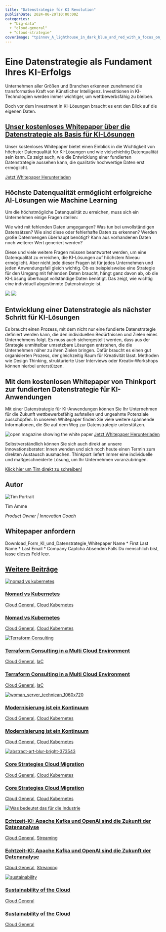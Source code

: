 ```yaml
---
title: "Datenstrategie für KI Revolution"
publishDate: 2024-06-20T10:00:00Z
categories: 
  + "big-data"
  + "cloud-general"
  + "cloud-strategie"
coverImage: "tpinnov_A_lighthouse_in_dark_blue_and_red_with_a_focus_on_Dat_bb60527e-a8a5-43af-b15f-488f73f2a07c_3.webp"
---
```


# Eine Datenstrategie als Fundament Ihres KI-Erfolgs

Unternehmen aller Größen und Branchen erkennen zunehmend die transformative Kraft von Künstlicher Intelligenz. Investitionen in KI-Technologien werden immer wichtiger, um wettbewerbsfähig zu bleiben.

Doch vor dem Investment in KI-Lösungen braucht es erst den Blick auf die eigenen Daten.

## [Unser kostenloses Whitepaper über die Datenstrategie als Basis für KI-Lösungen](https://assets.publishing.service.gov.uk/media/652e958b6972600014ccf9f6/Issues_statement__updated.pdf)

Unser kostenloses Whitepaper bietet einen Einblick in die Wichtigkeit von höchster Datenqualität für KI-Lösungen und wie vielschichtig Datenqualität sein kann. Es zeigt auch, wie die Entwicklung einer fundierten Datenstrategie aussehen kann, die qualitativ hochwertige Daten erst ermöglicht.

[Jetzt Whitepaper Herunterladen](#Jetzt%20Whitepaper%20Herunterladen)

## Höchste Datenqualität ermöglicht erfolgreiche AI-Lösungen wie Machine Learning

Um die höchstmögliche Datenqualität zu erreichen, muss sich ein Unternehmen einige Fragen stellen:

Wie wird mit fehlenden Daten umgegangen? Was tun bei unvollständigen Datensätzen? Wie sind diese oder fehlerhafte Daten zu erkennen? Werden große Datenmengen überhaupt benötigt? Kann aus vorhandenen Daten noch weiterer Wert generiert werden?

Diese und viele weitere Fragen müssen beantwortet werden, um eine Datenqualität zu erreichen, die KI-Lösungen auf höchstem Niveau ermöglicht. Aber nicht jede dieser Fragen ist für jedes Unternehmen und jeden Anwendungsfall gleich wichtig. Ob es beispielsweise eine Strategie für den Umgang mit fehlenden Daten braucht, hängt ganz davon ab, ob die KI-Lösung überhaupt vollständige Daten benötigt. Das zeigt, wie wichtig eine individuell abgestimmte Datenstrategie ist.

![](images/tpinnov_A_lighthouse_in_dark_blue_and_red_in_a_Big_Data_Lake__3853164e-6644-4458-820e-6e9ffa7dc26b_3.webp) ![](images/tpinnov_A_lighthouse_in_dark_blue_and_red_with_a_focus_on_Dat_bb60527e-a8a5-43af-b15f-488f73f2a07c_3.webp)

## Entwicklung einer Datenstrategie als nächster Schritt für KI-Lösungen

Es braucht einen Prozess, mit dem nicht nur eine fundierte Datenstrategie definiert werden kann, die den individuellen Bedürfnissen und Zielen eines Unternehmens folgt. Es muss auch sichergestellt werden, dass aus der Strategie unmittelbar umsetzbare Lösungen entstehen, die die Unternehmen näher zu ihren Zielen bringen. Dafür braucht es einen gut organisierten Prozess, der gleichzeitig Raum für Kreativität lässt. Methoden wie Design Thinking, strukturierte User Interviews oder Kreativ-Workshops können hierbei unterstützen.

## Mit dem kostenlosen Whitepaper von Thinkport zur fundierten Datenstrategie für KI-Anwendungen

Mit einer Datenstrategie für KI-Anwendungen können Sie Ihr Unternehmen für die Zukunft wettbewerbsfähig aufstellen und ungeahnte Potenziale ausschöpfen. In unserem Whitepaper finden Sie viele weitere spannende Informationen, die Sie auf dem Weg zur Datenstrategie unterstützen.

![open magazine showing the white paper](images/Option_1-1-300x300.webp) [Jetzt Whitepaper Herunterladen](#Jetzt%20Whitepaper%20Herunterladen)

Selbstverständlich können Sie sich auch direkt an unsere Innovationsberater: Innen wenden und sich noch heute einen Termin zum direkten Austausch ausmachen. Thinkport liefert immer eine individuelle und maßgeschneiderte Lösung, um Ihr Unternehmen voranzubringen.

[Klick hier um Tim direkt zu schreiben!](mailto:innovation@thinkport.digital)

## Autor

![Tim Portrait](images/tim-_mejorada-e1712303866982-300x296.webp)

Tim Amme

_Product Owner | Innovation Coach_

[](https://www.linkedin.com/in/tim-amme/)[](mailto:%20innovation@thinkport.digital)

## Whitepaper anfordern

Download\_Form\_KI\_und\_Datenstrategie\_Whitepaper       Name \*  First Last Name \*  Last Email \*  Company  Captcha Absenden  Falls Du menschlich bist, lasse dieses Feld leer. 

## [Weitere Beiträge](https://thinkport.digital/blog)

[![nomad vs kubernetes](images/Frische-Informationen-_1_-1024x683.webp "Bild von zwei Entwicklern vor einem Computer, mit dem Rücken zugewandt, mit dem Nomad-Logo auf dem Computer")](https://thinkport.digital/nomad-vs-kubernetes/)

### [Nomad vs Kubernetes](https://thinkport.digital/nomad-vs-kubernetes/ "Nomad vs Kubernetes")

[Cloud General](https://thinkport.digital/category/cloud-general/), [Cloud Kubernetes](https://thinkport.digital/category/cloud-kubernetes/)

### [Nomad vs Kubernetes](https://thinkport.digital/nomad-vs-kubernetes/ "Nomad vs Kubernetes")

[Cloud General](https://thinkport.digital/category/cloud-general/), [Cloud Kubernetes](https://thinkport.digital/category/cloud-kubernetes/)

[![Terraform Consulting](images/Streaming-Services-9.webp "Vor einer weiß gestrichenen Ziegelwand sieht man links in türkise das Terraform Logo und rechts den Schriftzug Terraform Consulting.")](https://thinkport.digital/terraform-consulting-in-a-multi-cloud-environment/)

### [Terraform Consulting in a Multi Cloud Environment](https://thinkport.digital/terraform-consulting-in-a-multi-cloud-environment/ "Terraform Consulting in a Multi Cloud Environment")

[Cloud General](https://thinkport.digital/category/cloud-general/), [IaC](https://thinkport.digital/category/iac/)

### [Terraform Consulting in a Multi Cloud Environment](https://thinkport.digital/terraform-consulting-in-a-multi-cloud-environment/ "Terraform Consulting in a Multi Cloud Environment")

[Cloud General](https://thinkport.digital/category/cloud-general/), [IaC](https://thinkport.digital/category/iac/)

[![woman_server_technican_1060x720](images/woman_server_technican_1060x720-1024x696.png "Eine Frau arbeitet am Server")](https://thinkport.digital/modernisierung-ist-ein-kontinuum/)

### [Modernisierung ist ein Kontinuum](https://thinkport.digital/modernisierung-ist-ein-kontinuum/ "Modernisierung ist ein Kontinuum")

[Cloud General](https://thinkport.digital/category/cloud-general/), [Cloud Kubernetes](https://thinkport.digital/category/cloud-kubernetes/)

### [Modernisierung ist ein Kontinuum](https://thinkport.digital/modernisierung-ist-ein-kontinuum/ "Modernisierung ist ein Kontinuum")

[Cloud General](https://thinkport.digital/category/cloud-general/), [Cloud Kubernetes](https://thinkport.digital/category/cloud-kubernetes/)

[![abstract-art-blur-bright-373543](images/abstract-art-blur-bright-373543-1024x683.jpg "abstract-art-blur-bright-373543")](https://thinkport.digital/core-strategies-cloud-migration/)

### [Core Strategies Cloud Migration](https://thinkport.digital/core-strategies-cloud-migration/ "Core Strategies Cloud Migration")

[Cloud General](https://thinkport.digital/category/cloud-general/), [Cloud Kubernetes](https://thinkport.digital/category/cloud-kubernetes/)

### [Core Strategies Cloud Migration](https://thinkport.digital/core-strategies-cloud-migration/ "Core Strategies Cloud Migration")

[Cloud General](https://thinkport.digital/category/cloud-general/), [Cloud Kubernetes](https://thinkport.digital/category/cloud-kubernetes/)

[![Was bedeutet das für die Industrie](images/Was-bedeutet-das-für-die-Industrie-1024x683.webp "Symbol einer menschlichen Hand, die mit einer Roboterhand kollidiert, in Weiß auf einem blauen Hintergrund mit Farbverlauf")](https://thinkport.digital/kafka-und-openai-zukunft-der-datenanalyse/)

### [Echtzeit-KI: Apache Kafka und OpenAI sind die Zukunft der Datenanalyse](https://thinkport.digital/kafka-und-openai-zukunft-der-datenanalyse/ "Echtzeit-KI: Apache Kafka und OpenAI sind die Zukunft der Datenanalyse")

[Cloud General](https://thinkport.digital/category/cloud-general/), [Streaming](https://thinkport.digital/category/streaming/)

### [Echtzeit-KI: Apache Kafka und OpenAI sind die Zukunft der Datenanalyse](https://thinkport.digital/kafka-und-openai-zukunft-der-datenanalyse/ "Echtzeit-KI: Apache Kafka und OpenAI sind die Zukunft der Datenanalyse")

[Cloud General](https://thinkport.digital/category/cloud-general/), [Streaming](https://thinkport.digital/category/streaming/)

[![sustainability](images/sustainability-1-1024x696.png "thinkport cloud picture")](https://thinkport.digital/sustainability-of-the-cloud/)

### [Sustainability of the Cloud](https://thinkport.digital/sustainability-of-the-cloud/ "Sustainability of the Cloud")

[Cloud General](https://thinkport.digital/category/cloud-general/)

### [Sustainability of the Cloud](https://thinkport.digital/sustainability-of-the-cloud/ "Sustainability of the Cloud")

[Cloud General](https://thinkport.digital/category/cloud-general/)
